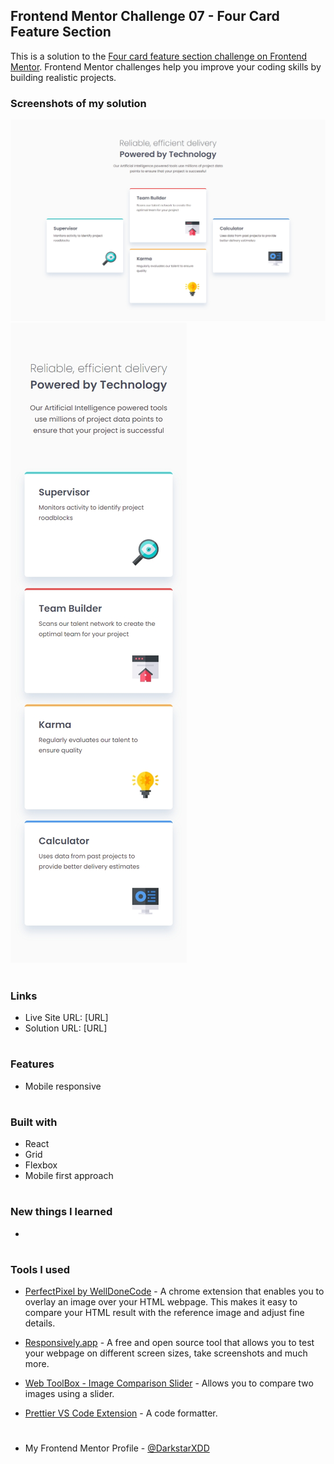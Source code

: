 ## Frontend Mentor Challenge 07 - Four Card Feature Section

This is a solution to the [Four card feature section challenge on Frontend Mentor](https://www.frontendmentor.io/challenges/four-card-feature-section-weK1eFYK). Frontend Mentor challenges help you improve your coding skills by building realistic projects.

### Screenshots of my solution

![](./solution_screenshots/screenshot_desktop.jpeg)
![](./solution_screenshots/screenshot_mobile.jpeg)

#

### Links

- Live Site URL: [URL]
- Solution URL: [URL]

#

### Features

- Mobile responsive

#

### Built with

- React
- Grid
- Flexbox
- Mobile first approach

#

### New things I learned

-

#

### Tools I used

- [PerfectPixel by WellDoneCode](https://chromewebstore.google.com/detail/perfectpixel-by-welldonec/dkaagdgjmgdmbnecmcefdhjekcoceebi) - A chrome extension that enables you to overlay an image over your HTML webpage. This makes it easy to compare your HTML result with the reference image and adjust fine details.

- [Responsively.app](https://responsively.app/) - A free and open source tool that allows you to test your webpage on different screen sizes, take screenshots and much more.

- [Web ToolBox - Image Comparison Slider](https://web-toolbox.dev/en/tools/image-compare-slider) - Allows you to compare two images using a slider.

- [Prettier VS Code Extension](https://marketplace.visualstudio.com/items?itemName=esbenp.prettier-vscode) - A code formatter.

#

- My Frontend Mentor Profile - [@DarkstarXDD](https://www.frontendmentor.io/profile/DarkstarXDD)
